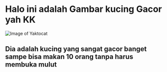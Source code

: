 # Halo ini adalah Gambar kucing Gacor yah KK
![Image of Yaktocat](https://octodex.github.com/images/yaktocat.png)
## Dia adalah kucing yang sangat gacor banget sampe bisa makan 10 orang tanpa harus membuka mulut
